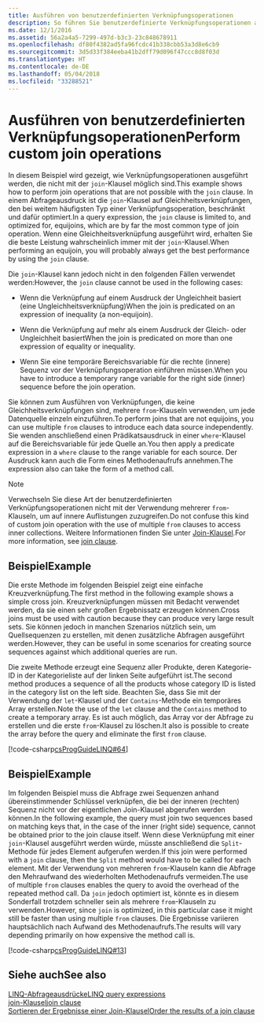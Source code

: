 ```yaml
---
title: Ausführen von benutzerdefinierten Verknüpfungsoperationen
description: So führen Sie benutzerdefinierte Verknüpfungsoperationen aus.
ms.date: 12/1/2016
ms.assetid: 56a2a4a5-7299-497d-b3c3-23c848678911
ms.openlocfilehash: df80f4382ad5fa96fcdc41b338cbb53a3d8e6cb9
ms.sourcegitcommit: 3d5d33f384eeba41b2dff79d096f47ccc8d8f03d
ms.translationtype: HT
ms.contentlocale: de-DE
ms.lasthandoff: 05/04/2018
ms.locfileid: "33288521"
---
```

# <a name="perform-custom-join-operations"></a><span data-ttu-id="3f5a9-103">Ausführen von benutzerdefinierten Verknüpfungsoperationen</span><span class="sxs-lookup"><span data-stu-id="3f5a9-103">Perform custom join operations</span></span>

<span data-ttu-id="3f5a9-104">In diesem Beispiel wird gezeigt, wie Verknüpfungsoperationen ausgeführt werden, die nicht mit der `join`-Klausel möglich sind.</span><span class="sxs-lookup"><span data-stu-id="3f5a9-104">This example shows how to perform join operations that are not possible with the `join` clause.</span></span> <span data-ttu-id="3f5a9-105">In einem Abfrageausdruck ist die `join`-Klausel auf Gleichheitsverknüpfungen, den bei weitem häufigsten Typ einer Verknüpfungsoperation, beschränkt und dafür optimiert.</span><span class="sxs-lookup"><span data-stu-id="3f5a9-105">In a query expression, the `join` clause is limited to, and optimized for, equijoins, which are by far the most common type of join operation.</span></span> <span data-ttu-id="3f5a9-106">Wenn eine Gleichheitsverknüpfung ausgeführt wird, erhalten Sie die beste Leistung wahrscheinlich immer mit der `join`-Klausel.</span><span class="sxs-lookup"><span data-stu-id="3f5a9-106">When performing an equijoin, you will probably always get the best performance by using the `join` clause.</span></span>  
  
 <span data-ttu-id="3f5a9-107">Die `join`-Klausel kann jedoch nicht in den folgenden Fällen verwendet werden:</span><span class="sxs-lookup"><span data-stu-id="3f5a9-107">However, the `join` clause cannot be used in the following cases:</span></span>  
  
-   <span data-ttu-id="3f5a9-108">Wenn die Verknüpfung auf einem Ausdruck der Ungleichheit basiert (eine Ungleichheitsverknüpfung)</span><span class="sxs-lookup"><span data-stu-id="3f5a9-108">When the join is predicated on an expression of inequality (a non-equijoin).</span></span>  
  
-   <span data-ttu-id="3f5a9-109">Wenn die Verknüpfung auf mehr als einem Ausdruck der Gleich- oder Ungleichheit basiert</span><span class="sxs-lookup"><span data-stu-id="3f5a9-109">When the join is predicated on more than one expression of equality or inequality.</span></span>  
  
-   <span data-ttu-id="3f5a9-110">Wenn Sie eine temporäre Bereichsvariable für die rechte (innere) Sequenz vor der Verknüpfungsoperation einführen müssen.</span><span class="sxs-lookup"><span data-stu-id="3f5a9-110">When you have to introduce a temporary range variable for the right side (inner) sequence before the join operation.</span></span>  
  
 <span data-ttu-id="3f5a9-111">Sie können zum Ausführen von Verknüpfungen, die keine Gleichheitsverknüpfungen sind, mehrere `from`-Klauseln verwenden, um jede Datenquelle einzeln einzuführen.</span><span class="sxs-lookup"><span data-stu-id="3f5a9-111">To perform joins that are not equijoins, you can use multiple `from` clauses to introduce each data source independently.</span></span> <span data-ttu-id="3f5a9-112">Sie wenden anschließend einen Prädikatsausdruck in einer `where`-Klausel auf die Bereichsvariable für jede Quelle an.</span><span class="sxs-lookup"><span data-stu-id="3f5a9-112">You then apply a predicate expression in a `where` clause to the range variable for each source.</span></span> <span data-ttu-id="3f5a9-113">Der Ausdruck kann auch die Form eines Methodenaufrufs annehmen.</span><span class="sxs-lookup"><span data-stu-id="3f5a9-113">The expression also can take the form of a method call.</span></span>  
  
> [!NOTE]
>  <span data-ttu-id="3f5a9-114">Verwechseln Sie diese Art der benutzerdefinierten Verknüpfungsoperationen nicht mit der Verwendung mehrerer `from`-Klauseln, um auf innere Auflistungen zuzugreifen.</span><span class="sxs-lookup"><span data-stu-id="3f5a9-114">Do not confuse this kind of custom join operation with the use of multiple `from` clauses to access inner collections.</span></span> <span data-ttu-id="3f5a9-115">Weitere Informationen finden Sie unter [Join-Klausel](../language-reference/keywords/join-clause.md).</span><span class="sxs-lookup"><span data-stu-id="3f5a9-115">For more information, see [join clause](../language-reference/keywords/join-clause.md).</span></span>  
  
## <a name="example"></a><span data-ttu-id="3f5a9-116">Beispiel</span><span class="sxs-lookup"><span data-stu-id="3f5a9-116">Example</span></span>  
 <span data-ttu-id="3f5a9-117">Die erste Methode im folgenden Beispiel zeigt eine einfache Kreuzverknüpfung.</span><span class="sxs-lookup"><span data-stu-id="3f5a9-117">The first method in the following example shows a simple cross join.</span></span> <span data-ttu-id="3f5a9-118">Kreuzverknüpfungen müssen mit Bedacht verwendet werden, da sie einen sehr großen Ergebnissatz erzeugen können.</span><span class="sxs-lookup"><span data-stu-id="3f5a9-118">Cross joins must be used with caution because they can produce very large result sets.</span></span> <span data-ttu-id="3f5a9-119">Sie können jedoch in manchen Szenarios nützlich sein, um Quellsequenzen zu erstellen, mit denen zusätzliche Abfragen ausgeführt werden.</span><span class="sxs-lookup"><span data-stu-id="3f5a9-119">However, they can be useful in some scenarios for creating source sequences against which additional queries are run.</span></span>  
  
 <span data-ttu-id="3f5a9-120">Die zweite Methode erzeugt eine Sequenz aller Produkte, deren Kategorie-ID in der Kategorieliste auf der linken Seite aufgeführt ist.</span><span class="sxs-lookup"><span data-stu-id="3f5a9-120">The second method produces a sequence of all the products whose category ID is listed in the category list on the left side.</span></span> <span data-ttu-id="3f5a9-121">Beachten Sie, dass Sie mit der Verwendung der `let`-Klausel und der `Contains`-Methode ein temporäres Array erstellen.</span><span class="sxs-lookup"><span data-stu-id="3f5a9-121">Note the use of the `let` clause and the `Contains` method to create a temporary array.</span></span> <span data-ttu-id="3f5a9-122">Es ist auch möglich, das Array vor der Abfrage zu erstellen und die erste `from`-Klausel zu löschen.</span><span class="sxs-lookup"><span data-stu-id="3f5a9-122">It also is possible to create the array before the query and eliminate the first `from` clause.</span></span>  
  
 [!code-csharp[csProgGuideLINQ#64](../../../samples/snippets/csharp/concepts/linq/how-to-perform-custom-join-operations_1.cs)]  
  
## <a name="example"></a><span data-ttu-id="3f5a9-123">Beispiel</span><span class="sxs-lookup"><span data-stu-id="3f5a9-123">Example</span></span>  
 <span data-ttu-id="3f5a9-124">Im folgenden Beispiel muss die Abfrage zwei Sequenzen anhand übereinstimmender Schlüssel verknüpfen, die bei der inneren (rechten) Sequenz nicht vor der eigentlichen Join-Klausel abgerufen werden können.</span><span class="sxs-lookup"><span data-stu-id="3f5a9-124">In the following example, the query must join two sequences based on matching keys that, in the case of the inner (right side) sequence, cannot be obtained prior to the join clause itself.</span></span> <span data-ttu-id="3f5a9-125">Wenn diese Verknüpfung mit einer `join`-Klausel ausgeführt werden würde, müsste anschließend die `Split`-Methode für jedes Element aufgerufen werden.</span><span class="sxs-lookup"><span data-stu-id="3f5a9-125">If this join were performed with a `join` clause, then the `Split` method would have to be called for each element.</span></span> <span data-ttu-id="3f5a9-126">Mit der Verwendung von mehreren `from`-Klauseln kann die Abfrage den Mehraufwand des wiederholten Methodenaufrufs vermeiden.</span><span class="sxs-lookup"><span data-stu-id="3f5a9-126">The use of multiple `from` clauses enables the query to avoid the overhead of the repeated method call.</span></span> <span data-ttu-id="3f5a9-127">Da `join` jedoch optimiert ist, könnte es in diesem Sonderfall trotzdem schneller sein als mehrere `from`-Klauseln zu verwenden.</span><span class="sxs-lookup"><span data-stu-id="3f5a9-127">However, since `join` is optimized, in this particular case it might still be faster than using multiple `from` clauses.</span></span> <span data-ttu-id="3f5a9-128">Die Ergebnisse variieren hauptsächlich nach Aufwand des Methodenaufrufs.</span><span class="sxs-lookup"><span data-stu-id="3f5a9-128">The results will vary depending primarily on how expensive the method call is.</span></span>  
  
 [!code-csharp[csProgGuideLINQ#13](../../../samples/snippets/csharp/concepts/linq/how-to-perform-custom-join-operations_2.cs)]  
  
## <a name="see-also"></a><span data-ttu-id="3f5a9-129">Siehe auch</span><span class="sxs-lookup"><span data-stu-id="3f5a9-129">See also</span></span>  
 [<span data-ttu-id="3f5a9-130">LINQ-Abfrageausdrücke</span><span class="sxs-lookup"><span data-stu-id="3f5a9-130">LINQ query expressions</span></span>](index.md)  
 [<span data-ttu-id="3f5a9-131">join-Klausel</span><span class="sxs-lookup"><span data-stu-id="3f5a9-131">join clause</span></span>](../language-reference/keywords/join-clause.md)  
 [<span data-ttu-id="3f5a9-132">Sortieren der Ergebnisse einer Join-Klausel</span><span class="sxs-lookup"><span data-stu-id="3f5a9-132">Order the results of a join clause</span></span>](order-the-results-of-a-join-clause.md)
